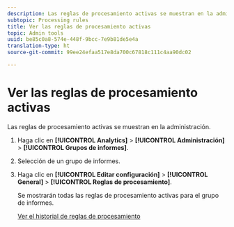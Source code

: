 ```yaml
---
description: Las reglas de procesamiento activas se muestran en la administración.
subtopic: Processing rules
title: Ver las reglas de procesamiento activas
topic: Admin tools
uuid: be85c0a8-574e-448f-9bcc-7e9b81de5e4a
translation-type: ht
source-git-commit: 99ee24efaa517e8da700c67818c111c4aa90dc02

---
```



# Ver las reglas de procesamiento activas

Las reglas de procesamiento activas se muestran en la administración.

1. Haga clic en **[!UICONTROL Analytics]** > **[!UICONTROL Administración]** > **[!UICONTROL Grupos de informes]**.
1. Selección de un grupo de informes.
1. Haga clic en **[!UICONTROL Editar configuración]** > **[!UICONTROL General]** > **[!UICONTROL Reglas de procesamiento]**.

   Se mostrarán todas las reglas de procesamiento activas para el grupo de informes.

   [Ver el historial de reglas de procesamiento](/help/admin/admin/c-processing-rules/c-processing-rules-configuration/t-processing-rule-view-history.md)
